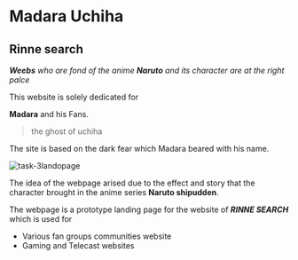 # Madara Uchiha
## Rinne search 

***Weebs** who are fond of the anime **Naruto** and its character are at the right palce*

This website is solely dedicated for 


**Madara** and his Fans.
> the ghost of uchiha

The site is based on the dark fear which Madara beared with his name.

![task-3landopage](https://user-images.githubusercontent.com/99711664/156395343-062debe9-b777-446c-9eca-72866a1a7600.png)

The idea of the webpage arised due to the effect and story that the\
character brought in the anime series **Naruto shipudden**.


The webpage is a prototype landing page for the website  of ***RINNE SEARCH*** which is used for
- Various fan groups  communities website 
- Gaming and Telecast  websites 


 
